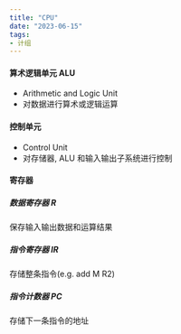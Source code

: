 ```yaml
---
title: "CPU"
date: "2023-06-15"
tags:
- 计组
---
```


#### 算术逻辑单元 ALU
- Arithmetic and Logic Unit
- 对数据进行算术或逻辑运算

#### 控制单元
- Control Unit
- 对存储器, ALU 和输入输出子系统进行控制

#### 寄存器

##### 数据寄存器 R
保存输入输出数据和运算结果

##### 指令寄存器 IR
存储整条指令(e.g. add M R2)

##### 指令计数器 PC
存储下一条指令的地址


